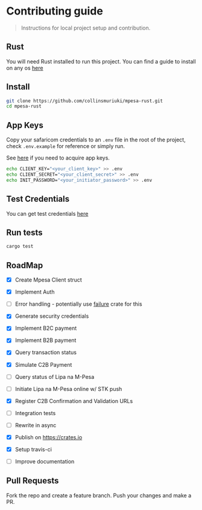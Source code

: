 # Contributing guide

> Instructions for local project setup and contribution.

## Rust

You will need Rust installed to run this project. You can find a guide to install on any os [here](https://www.rust-lang.org/tools/install)

## Install

```sh
git clone https://github.com/collinsmuriuki/mpesa-rust.git
cd mpesa-rust
```

## App Keys
Copy your safaricom credentials to an `.env` file in the root of the project, check `.env.example` for reference or simply run.

See [here](https://developer.safaricom.co.ke/docs#developer-sign-up) if you need to acquire app keys.
```sh
echo CLIENT_KEY="<your_client_key>" >> .env
echo CLIENT_SECRET="<your_client_secret>" >> .env
echo INIT_PASSWORD="<your_initiator_password>" >> .env
```

## Test Credentials
You can get test credentials [here](https://developer.safaricom.co.ke/test_credentials)

## Run tests

```sh
cargo test
```

## RoadMap

- [x] Create Mpesa Client struct
- [x] Implement Auth
- [ ] Error handling - potentially use [failure](https://crates.io/crates/failure) crate for this
- [x] Generate security credentials
- [x] Implement B2C payment
- [x] Implement B2B payment
- [x] Query transaction status
- [x] Simulate C2B Payment
- [ ] Query status of Lipa na M-Pesa
- [ ] Initiate Lipa na M-Pesa online w/ STK push
- [x] Register C2B Confirmation and Validation URLs
- [ ] Integration tests
- [ ] Rewrite in async
- [x] Publish on https://crates.io
- [x] Setup travis-ci
- [ ] Improve documentation


## Pull Requests

Fork the repo and create a feature branch. Push your changes and make a PR.